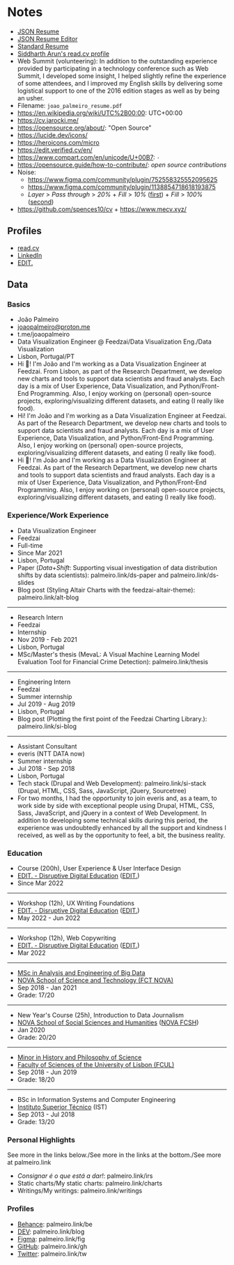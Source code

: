 # Notes

- [JSON Resume](https://jsonresume.org/)
- [JSON Resume Editor](https://github.com/jsnelders/profile-studio)
- [Standard Resume](https://standardresume.co/)
- [Siddharth Arun's read.cv profile](https://read.cv/sdrn)
- Web Summit (volunteering): In addition to the outstanding experience provided by participating in a technology conference such as Web Summit, I developed some insight, I helped slightly refine the experience of some attendees, and I improved my English skills by delivering some logistical support to one of the 2016 edition stages as well as by being an usher.
- Filename: `joao_palmeiro_resume.pdf`
- https://en.wikipedia.org/wiki/UTC%2B00:00: UTC+00:00
- https://cv.jarocki.me/
- https://opensource.org/about/: "Open Source"
- https://lucide.dev/icons/
- https://heroicons.com/micro
- https://edit.verified.cv/en/
- https://www.compart.com/en/unicode/U+00B7: `·`
- https://opensource.guide/how-to-contribute/: _open source contributions_
- Noise:
  - https://www.figma.com/community/plugin/752558325552095625
  - https://www.figma.com/community/plugin/1138854718618193875
  - _Layer_ > _Pass through_ > _20%_ + _Fill_ > _10%_ ([first](https://www.figma.com/community/plugin/752558325552095625)) + _Fill_ > _100%_ ([second](https://www.figma.com/community/plugin/1138854718618193875))
- https://github.com/spences10/cv + https://www.mecv.xyz/

## Profiles

- [read.cv](https://read.cv/joaopalmeiro)
- [LinkedIn](https://www.linkedin.com/in/joaopalmeiro/)
- [EDIT.](https://edit.verified.cv/en/profile/joomariamateuspalmeiro429700)

## Data

### Basics

- João Palmeiro
- joaopalmeiro@proton.me
- t.me/joaopalmeiro
- Data Visualization Engineer @ Feedzai/Data Visualization Eng./Data Visualization
- Lisbon, Portugal/PT
- Hi 👋! I'm João and I'm working as a Data Visualization Engineer at Feedzai. From Lisbon, as part of the Research Department, we develop new charts and tools to support data scientists and fraud analysts. Each day is a mix of User Experience, Data Visualization, and Python/Front-End Programming. Also, I enjoy working on (personal) open-source projects, exploring/visualizing different datasets, and eating (I really like food).
- Hi! I'm João and I'm working as a Data Visualization Engineer at Feedzai. As part of the Research Department, we develop new charts and tools to support data scientists and fraud analysts. Each day is a mix of User Experience, Data Visualization, and Python/Front-End Programming. Also, I enjoy working on (personal) open-source projects, exploring/visualizing different datasets, and eating (I really like food).
- Hi 👋! I'm João and I'm working as a Data Visualization Engineer at Feedzai. As part of the Research Department, we develop new charts and tools to support data scientists and fraud analysts. Each day is a mix of User Experience, Data Visualization, and Python/Front-End Programming. Also, I enjoy working on (personal) open-source projects, exploring/visualizing different datasets, and eating (I really like food).

### Experience/Work Experience

- Data Visualization Engineer
- Feedzai
- Full-time
- Since Mar 2021
- Lisbon, Portugal
- Paper (_Data_+_Shift_: Supporting visual investigation of data distribution shifts by data scientists): palmeiro.link/ds-paper and palmeiro.link/ds-slides
- Blog post (Styling Altair Charts with the feedzai-altair-theme): palmeiro.link/alt-blog

---

- Research Intern
- Feedzai
- Internship
- Nov 2019 - Feb 2021
- Lisbon, Portugal
- MSc/Master's thesis (MevaL: A Visual Machine Learning Model Evaluation Tool for Financial Crime Detection): palmeiro.link/thesis

---

- Engineering Intern
- Feedzai
- Summer internship
- Jul 2019 - Aug 2019
- Lisbon, Portugal
- Blog post (Plotting the first point of the Feedzai Charting Library.): palmeiro.link/si-blog

---

- Assistant Consultant
- everis (NTT DATA now)
- Summer internship
- Jul 2018 - Sep 2018
- Lisbon, Portugal
- Tech stack (Drupal and Web Development): palmeiro.link/si-stack (Drupal, HTML, CSS, Sass, JavaScript, jQuery, Sourcetree)
- For two months, I had the opportunity to join everis and, as a team, to work side by side with exceptional people using Drupal, HTML, CSS, Sass, JavaScript, and jQuery in a context of Web Development. In addition to developing some technical skills during this period, the experience was undoubtedly enhanced by all the support and kindness I received, as well as by the opportunity to feel, a bit, the business reality.

### Education

- Course (200h), User Experience & User Interface Design
- [EDIT. - Disruptive Digital Education](https://weareedit.io/politica-de-privacidade/) ([EDIT.](https://weareedit.io/escola/))
- Since Mar 2022

---

- Workshop (12h), UX Writing Foundations
- [EDIT. - Disruptive Digital Education](https://weareedit.io/politica-de-privacidade/) ([EDIT.](https://weareedit.io/escola/))
- May 2022 - Jun 2022

---

- Workshop (12h), Web Copywriting
- [EDIT. - Disruptive Digital Education](https://weareedit.io/politica-de-privacidade/) ([EDIT.](https://weareedit.io/escola/))
- Mar 2022

---

- [MSc in Analysis and Engineering of Big Data](https://www.di.fct.unl.pt/en/education/master-analysis-and-engineering-big-data)
- [NOVA School of Science and Technology (FCT NOVA)](https://www.fct.unl.pt/en/about-fct/overview)
- Sep 2018 - Jan 2021
- Grade: 17/20

---

- New Year's Course (25h), Introduction to Data Journalism
- [NOVA School of Social Sciences and Humanities](https://guia.unl.pt/en/2022/fcsh) ([NOVA FCSH](https://www.fcsh.unl.pt/en/school/))
- Jan 2020
- Grade: 20/20

---

- [Minor in History and Philosophy of Science](https://fenix.ciencias.ulisboa.pt/degrees/minor-em-historia-e-filosofia-das-ciencias-564500436615395)
- [Faculty of Sciences of the University of Lisbon (FCUL)](https://ciencias.ulisboa.pt/en/the-faculty)
- Sep 2018 - Jun 2019
- Grade: 18/20

---

- BSc in Information Systems and Computer Engineering
- [Instituto Superior Técnico](https://tecnico.ulisboa.pt/en/about-tecnico/) (IST)
- Sep 2013 - Jul 2018
- Grade: 13/20

### Personal Highlights

See more in the links below./See more in the links at the bottom./See more at palmeiro.link

- _Consignar é o que está a dar!_: palmeiro.link/irs
- Static charts/My static charts: palmeiro.link/charts
- Writings/My writings: palmeiro.link/writings

### Profiles

- [Behance](https://www.behance.net/joaopalmeiro): palmeiro.link/be
- [DEV](https://dev.to/joaompalmeiro): palmeiro.link/blog
- [Figma](https://www.figma.com/@joaopalmeiro): palmeiro.link/fig
- [GitHub](https://github.com/joaopalmeiro): palmeiro.link/gh
- [Twitter](https://twitter.com/joaompalmeiro): palmeiro.link/tw

